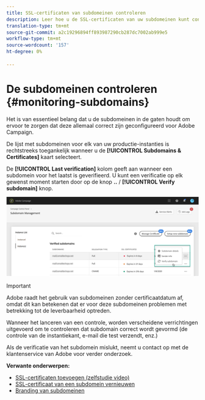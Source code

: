 ```yaml
---
title: SSL-certificaten van subdomeinen controleren
description: Leer hoe u de SSL-certificaten van uw subdomeinen kunt controleren
translation-type: tm+mt
source-git-commit: a2c19296894ff893987290cb287dc7002ab999e5
workflow-type: tm+mt
source-wordcount: '157'
ht-degree: 0%

---
```



# De subdomeinen controleren {#monitoring-subdomains}

Het is van essentieel belang dat u de subdomeinen in de gaten houdt om ervoor te zorgen dat deze allemaal correct zijn geconfigureerd voor Adobe Campaign.

De lijst met subdomeinen voor elk van uw productie-instanties is rechtstreeks toegankelijk wanneer u de **[!UICONTROL Subdomains & Certificates]** kaart selecteert.

De **[!UICONTROL Last verification]** kolom geeft aan wanneer een subdomein voor het laatst is geverifieerd. U kunt een verificatie op elk gewenst moment starten door op de knop **..** / **[!UICONTROL Verify subdomain]** knop.

![](assets/subdomain_verification.png)

>[!IMPORTANT]
>
>Adobe raadt het gebruik van subdomeinen zonder certificaatdatum af, omdat dit kan betekenen dat er voor deze subdomeinen problemen met betrekking tot de leverbaarheid optreden.

Wanneer het lanceren van een controle, worden verscheidene verrichtingen uitgevoerd om te controleren dat subdomain correct wordt gevormd (de controle van de instantiekant, e-mail die test verzendt, enz.)

Als de verificatie van het subdomein mislukt, neemt u contact op met de klantenservice van Adobe voor verder onderzoek.

**Verwante onderwerpen:**

* [SSL-certificaten toevoegen (zelfstudie video)](https://docs.adobe.com/content/help/en/campaign-learn/campaign-standard-tutorials/administrating/control-panel/adding-ssl-certificates.html)
* [SSL-certificaat van een subdomein vernieuwen](../../subdomains-certificates/using/renewing-subdomain-certificate.md)
* [Branding van subdomeinen](../../subdomains-certificates/using/subdomains-branding.md)
